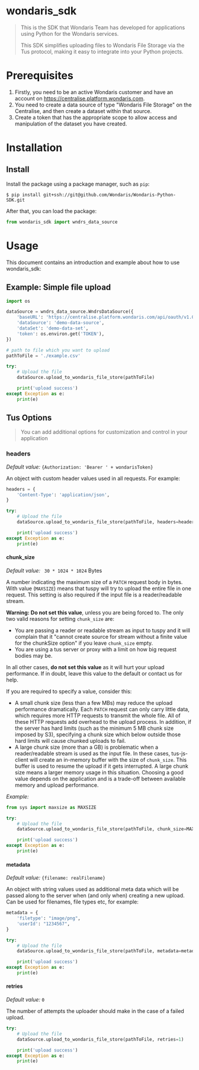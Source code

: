 # wondaris_sdk
> This is the SDK that Wondaris Team has developed for applications using Python for the Wondaris services.
> 
> This SDK simplifies uploading files to Wondaris File Storage via the Tus protocol, making it easy to integrate into your Python projects.

# Prerequisites

1. Firstly, you need to be an active Wondaris customer and have an account on https://centralise.platform.wondaris.com.
2. You need to create a data source of type "Wondaris File Storage" on the Centralise, and then create a dataset within that source.
3. Create a token that has the appropriate scope to allow access and manipulation of the dataset you have created.

# Installation

## Install

Install the package using a package manager, such as `pip`:

```
$ pip install git+ssh://git@github.com/Wondaris/Wondaris-Python-SDK.git
```

After that, you can load the package:

```python
from wondaris_sdk import wndrs_data_source
```

# Usage

This document contains an introduction and example about how to use wondaris_sdk:

## Example: Simple file upload
```python
import os

dataSource = wndrs_data_source.WndrsDataSource({
    'baseURL': 'https://centralise.platform.wondaris.com/api/oauth/v1.0/gcs',
    'dataSource': 'demo-data-source',
    'dataSet': 'demo-data-set',
    'token': os.environ.get('TOKEN'),
})

# path to file which you want to upload
pathToFile = './example.csv'

try:
    # Upload the file
    dataSource.upload_to_wondaris_file_store(pathToFile)

    print('upload success')
except Exception as e:
    print(e)
```

## Tus Options
> You can add additional options for customization and control in your application

### headers

_Default value:_ `{Authorization: 'Bearer ' + wondarisToken}`

An object with custom header values used in all requests. For example:

```python
headers = {
    'Content-Type': 'application/json',
}

try:
    # Upload the file
    dataSource.upload_to_wondaris_file_store(pathToFile, headers=headers)

    print('upload success')
except Exception as e:
    print(e)
```

#### chunk_size

_Default value:_ ` 30 * 1024 * 1024` Bytes

A number indicating the maximum size of a `PATCH` request body in bytes. With value (`MAXSIZE`) means that tuspy will try to upload the entire file in one request. This setting is also required if the input file is a reader/readable stream.

**Warning:** **Do not set this value**, unless you are being forced to. The only two valid reasons for setting `chunk_size` are:

- You are passing a reader or readable stream as input to tuspy and it will complain that it "cannot create source for stream without a finite value for the chunkSize option" if you leave `chunk_size` empty.
- You are using a tus server or proxy with a limit on how big request bodies may be.

In all other cases, **do not set this value** as it will hurt your upload performance. If in doubt, leave this value to the default or contact us for help.

If you are required to specify a value, consider this:

- A small chunk size (less than a few MBs) may reduce the upload performance dramatically. Each `PATCH` request can only carry little data, which requires more HTTP requests to transmit the whole file. All of these HTTP requests add overhead to the upload process. In addition, if the server has hard limits (such as the minimum 5 MB chunk size imposed by S3), specifying a chunk size which below outside those hard limits will cause chunked uploads to fail.
- A large chunk size (more than a GB) is problematic when a reader/readable stream is used as the input file. In these cases, tus-js-client will create an in-memory buffer with the size of `chunk_size`. This buffer is used to resume the upload if it gets interrupted. A large chunk size means a larger memory usage in this situation. Choosing a good value depends on the application and is a trade-off between available memory and upload performance.

_Example:_
```python
from sys import maxsize as MAXSIZE

try:
    # Upload the file
    dataSource.upload_to_wondaris_file_store(pathToFile, chunk_size=MAXSIZE)

    print('upload success')
except Exception as e:
    print(e)
```

#### metadata

_Default value:_ `{filename: realFilename}`

An object with string values used as additional meta data which will be passed along to the server when (and only when) creating a new upload. Can be used for filenames, file types etc, for example:

```python
metadata = {
    'filetype': "image/png",
    'userId': "1234567",
}

try:
    # Upload the file
    dataSource.upload_to_wondaris_file_store(pathToFile, metadata=metadata)

    print('upload success')
except Exception as e:
    print(e)
```

#### retries

_Default value:_ `0`

The number of attempts the uploader should make in the case of a failed upload.


```python
try:
    # Upload the file
    dataSource.upload_to_wondaris_file_store(pathToFile, retries=1)

    print('upload success')
except Exception as e:
    print(e)
```
